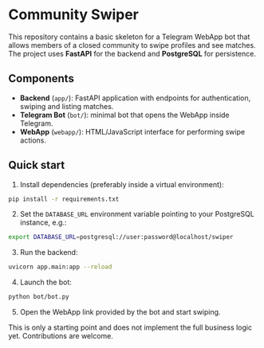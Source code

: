 # Community Swiper

This repository contains a basic skeleton for a Telegram WebApp bot that allows members of a closed community to swipe profiles and see matches. The project uses **FastAPI** for the backend and **PostgreSQL** for persistence.

## Components

- **Backend** (`app/`): FastAPI application with endpoints for authentication, swiping and listing matches.
- **Telegram Bot** (`bot/`): minimal bot that opens the WebApp inside Telegram.
- **WebApp** (`webapp/`): HTML/JavaScript interface for performing swipe actions.

## Quick start

1. Install dependencies (preferably inside a virtual environment):

```bash
pip install -r requirements.txt
```

2. Set the `DATABASE_URL` environment variable pointing to your PostgreSQL instance, e.g.:

```bash
export DATABASE_URL=postgresql://user:password@localhost/swiper
```

3. Run the backend:

```bash
uvicorn app.main:app --reload
```

4. Launch the bot:

```bash
python bot/bot.py
```

5. Open the WebApp link provided by the bot and start swiping.

This is only a starting point and does not implement the full business logic yet. Contributions are welcome.
